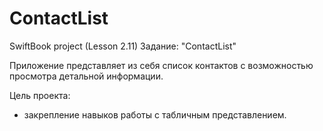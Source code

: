 # ContactList
SwiftBook project (Lesson 2.11) Задание: "ContactList"

Приложение представляет из себя список контактов с возможностью просмотра детальной информации.

Цель проекта:
- закрепление навыков работы с табличным представлением.
